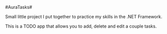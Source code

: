 #AuraTasks#

Small little project I put together to practice my skills in the .NET Framework. 

This is a TODO app that allows you to add, delete and edit a couple tasks. 
